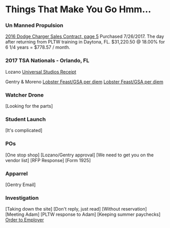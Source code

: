 # Things That Make You Go Hmm...

### Un Manned Propulsion
[2016 Dodge Charger Sales Contract, page 5](https://oakstreetfalls.github.io/Evidence/Bankruptcy/17-%20180122954740%20Dodge%20Charger%20a%20Finance%20Contract%202016-07-26-hmmm.pdf)
Purchased 7/26/2017. The day after returning from PLTW training in Daytona, FL. 
$31,220.50 @ 18.00% for 6 1/4 years = $778.57 / month.

### 2017 TSA Nationals - Orlando, FL
Lozano
[Universal Studios Receipt](https://oakstreetfalls.github.io/Evidence/Email/UMP/TSA/messages/Attachments-1/receipt.pdf)

Gentry & Moreno
[Lobster Feast/GSA per diem]()
[Lobster Feast/GSA per diem]()

### Watcher Drone
[Looking for the parts]

### Student Launch
[It's complicated]

### POs
[One stop shop]
[Lozano/Gentry approval]
[We need to get you on the vendor list]
[RFP Response]
[Form 1925]

### Apparrel
[Gentry Email]

### Investigation
[Taking down the site]
[Don't reply, just read]
[Without reservation]
[Meeting Adam]
[PLTW response to Adam]
[Keeping summer paychecks]
[Order to Employer](https://oakstreetfalls.github.io/Evidence/Bankruptcy/17-%20180122884920%20Order%20to%20Employer%201000%20USD%20per%20month%202017-09-01-hmmm.pdf)



